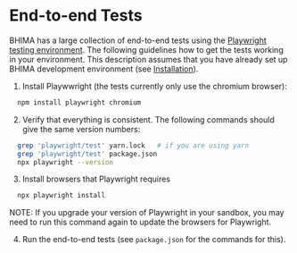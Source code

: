 # End-to-end Tests

BHIMA has a large collection of end-to-end tests using the [Playwright testing environment](https://playwright.dev/docs/intro).  The following guidelines how to get the tests working in your environment.  This description assumes that you have already set up BHIMA development environment (see [Installation](./installing-bhima.md)).

1. Install Playwwright (the tests currently only use the chromium browser):
```bash
  npm install playwright chromium
```

2. Verify that everything is consistent.  The following commands should give the same version numbers:
```bash
  grep 'playwright/test' yarn.lock   # if you are using yarn
  grep 'playwright/test' package.json
  npx playwright --version
```

3. Install browsers that Playwright requires
```bash
  npx playwright install
```
NOTE:  If you upgrade your version of Playwright in your sandbox, you may need to run this command again to update the browsers for Playwright.

4. Run the end-to-end tests (see `package.json` for the commands for this).
